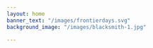 ```yaml
---
layout: home
banner_text: "/images/frontierdays.svg"
background_image: "/images/blacksmith-1.jpg"

---
```

